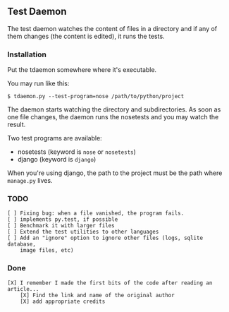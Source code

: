 ## Test Daemon

The test daemon watches the content of files in a directory and if any of them
changes (the content is edited), it runs the tests.

### Installation

Put the tdaemon somewhere where it's executable.

You may run like this:

    $ tdaemon.py --test-program=nose /path/to/python/project

The daemon starts watching the directory and subdirectories. As soon as one file
changes, the daemon runs the nosetests and you may watch the result.

Two test programs are available:

* nosetests (keyword is `nose` or `nosetests`)
* django (keyword is `django`)

When you're using django, the path to the project must be the path where
`manage.py` lives.

### TODO

    [ ] Fixing bug: when a file vanished, the program fails.
    [ ] implements py.test, if possible
    [ ] Benchmark it with larger files
    [ ] Extend the test utilities to other languages
    [ ] Add an "ignore" option to ignore other files (logs, sqlite database,
        image files, etc)
### Done

    [X] I remember I made the first bits of the code after reading an article...
        [X] Find the link and name of the original author
        [X] add appropriate credits

